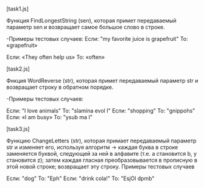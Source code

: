 [task1.js]

Функция FindLongestString (sen), которая примет передаваемый параметр sen и возвращает самое большое слово в строке.

-Примеры тестовых случаев:
Ecли: "my favorite juice is grapefruit"
To: «grapefruit»

Eсли: «They often help us»
То: «often»

[task2.js]

Фнкция WordReverse (str), которая примет передаваемый параметр str и возвращает строку в обратном порядке.

-Примеры тестовых случаев:

Если: "I love animals"
То: "slamina evol I"
Если: "shopping"
То: "gnippohs"
Если: «I am busy»
То: "ysub ma I"

[task3.js]

Функцию ChangeLetters (str), которая примает передаваемый параметр str и изменяет его, используя алгоритм -> каждая буква в строке заменяется буквой, следующей за ней в алфавите (т.е. a становится b, y становится z); затем  каждая гласная преобразовывается в прописную в этой новой строке; возвращает эту строку.
Примеры тестовых случаев

Если: "dog"
То: "Eph"
Если: "drink cola!"
То: "EsjOl dpmb"
